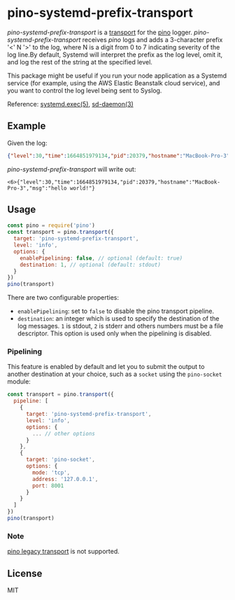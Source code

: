 # pino-systemd-prefix-transport

*pino-systemd-prefix-transport* is a [transport][transport] for the [pino][pino] logger. *pino-systemd-prefix-transport* receives *pino* logs and adds a 3-character prefix '<' N '>' to the log, where N is a digit from 0 to 7 indicating severity of the log line.By default, Systemd will interpret the prefix as the log level, omit it, and log the rest of the string at the specified level.

This package might be useful if you run your node application as a Systemd service (for example, using the AWS Elastic Beanstalk cloud service), and you want to control the log level being sent to Syslog.

Reference:
[systemd.exec(5)][systemd], 
[sd-daemon(3)][sd-daemon]

[systemd]: https://www.freedesktop.org/software/systemd/man/systemd.exec.html#Logging%20and%20Standard%20Input/Output
[sd-daemon]: https://www.freedesktop.org/software/systemd/man/sd-daemon.html
[transport]: https://getpino.io/#/docs/transports
[pino]: https://www.npmjs.com/package/pino


## Example

Given the log:

```json
{"level":30,"time":1664851979134,"pid":20379,"hostname":"MacBook-Pro-3","msg":"hello world!"}
```

*pino-systemd-prefix-transport* will write out:

```
<6>{"level":30,"time":1664851979134,"pid":20379,"hostname":"MacBook-Pro-3","msg":"hello world!"}
```

## Usage

```js
const pino = require('pino')
const transport = pino.transport({
  target: 'pino-systemd-prefix-transport',
  level: 'info',
  options: {
    enablePipelining: false, // optional (default: true)
    destination: 1, // optional (default: stdout)
  }
})
pino(transport)
```

There are two configurable properties:

+ `enablePipelining`: set to `false` to disable the pino transport pipeline.
+ `destination`: an integer which is used to specify the destination of the log messages. `1` is stdout, `2` is stderr and others numbers must be a file descriptor. This option is used only when the pipelining is disabled.

### Pipelining

This feature is enabled by default and let you to submit the output to another destination at your choice, such as a `socket` using the `pino-socket` module:

```js
const transport = pino.transport({
  pipeline: [
    {
      target: 'pino-systemd-prefix-transport',
      level: 'info',
      options: {
        ... // other options
      }
    },
    {
      target: 'pino-socket',
      options: {
        mode: 'tcp',
        address: '127.0.0.1',
        port: 8001
      }
    }
  ]
})
pino(transport)
```
### Note

[pino legacy transport](https://getpino.io/#/docs/transports?id=legacy-transports)
is not supported.

## License

MIT
